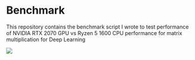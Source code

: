 # Benchmark

This repository contains the benchmark script I wrote to test performance of NVIDIA RTX 2070 GPU vs Ryzen 5 1600 CPU performance for matrix multiplication for Deep Learning

<img src = "result.jpg">
